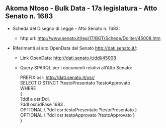 ## Akoma Ntoso - Bulk Data - 17a legislatura - Atto Senato n. 1683 ##

* Scheda del Disegno di Legge - Atto Senato n. 1683:
	* http url: http://www.senato.it/leg/17/BGT/Schede/Ddliter/45008.htm

* Riferimenti al sito OpenData del Senato http://dati.senato.it/:
	* Link OpenData: http://dati.senato.it/ddl/45008
	* Query SPARQL per i documenti relativi all'Atto Senato:

        PREFIX osr: <http://dati.senato.it/osr/>  
		SELECT DISTINCT ?testoPresentato ?testoApprovato  
		WHERE  
		{  
		    ?ddl a osr:Ddl.  
		    ?ddl osr:idFase 1683 .  
		    OPTIONAL { ?ddl osr:testoPresentato ?testoPresentato }  
		    OPTIONAL { ?ddl osr:testoApprovato ?testoApprovato }  
		}
		